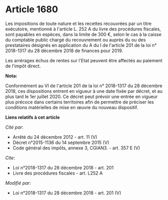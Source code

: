 # Article 1680

Les impositions de toute nature et les recettes recouvrées par un titre exécutoire, mentionné à l'article L. 252 A du livre
des procédures fiscales, sont payables en espèces, dans la limite de 300 €, selon le cas à la caisse du comptable public
chargé du recouvrement ou auprès du ou des prestataires désignés en application du A du I de l'article 201 de la loi n°
2018-1317 du 28 décembre 2018 de finances pour 2019. 

Les arrérages échus de rentes sur l'Etat peuvent être affectés au paiement de l'impôt direct.

**Nota:**

Conformément au VI de l'article 201 de la loi n° 2018-1317 du 28 décembre 2018, ces dispositions entrent en vigueur à une
date fixée par décret, et au plus tard le 1er juillet 2020. Ce décret peut prévoir une entrée en vigueur plus précoce dans
certains territoires afin de permettre de préciser les conditions matérielles de mise en œuvre du nouveau dispositif.

**Liens relatifs à cet article**

_Cité par_:

  - Arrêté du 24 décembre 2012 - art. 11 (V)
  - Décret n°2015-1136 du 14 septembre 2015 (V)
  - Code général des impôts, annexe 3, CGIAN3. - art. 357 E (V)

_Cite_:

  - Loi n°2018-1317 du 28 décembre 2018 - art. 201
  - Livre des procédures fiscales - art. L252 A

_Modifié par_:

  - Loi n°2018-1317 du 28 décembre 2018 - art. 201 (V)
